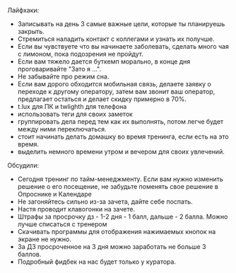 Лайфхаки:
- Записывать на день 3 самые важные цели, которые ты планируешь закрыть.
- Стремиться наладить контакт с коллегами и узнать их получше.
- Если вы чувствуете что вы начинаете заболевать, сделать много чая с лимоном, пока подозрения не пройдут.
- Если вам тяжело дается буткемп морально, в конце дня проговаривайте "Зато я ...".
- Не забывайте про режим сна.
- Если вам дорого обходится мобильная связь, делаете заявку о переходе к другому оператору, затем вам звонит ваш оператор, предлагает остаться и делает скидку примерно в 70%.
- t.lux для ПК и twlighth для телефона
- использовать теги для своих заметок
- группировать дела перед тем как их выполнять, потом легче будет между ними переключаться.
- стоит начинать делать домашку во время тренинга, если есть на это время.
- выделить немного времени утром и вечером для своих увлечений.

Обсудили:
- Сегодня тренинг по тайм-менеджменту. Если вам нужно изменить решение о его посещение, не забудьте поменять свое решение в Опроснике и Календаре
- Не загоняйтесь сильно из-за зачета, дайте себе поспать.
- Настя проводит клавогонки на зачете.
- Штрафы за просрочку дз - 1-2 дня - 1 балл, дальше - 2 балла. Можно лучше списаться с тренером
- Скачивать программы для отображения нажимаемых кнопок на экране не нужно.
- За ДЗ просроченное на 3 дня можно заработать не больше 3 баллов.
- Подробный фидбек на нас будет только у куратора.